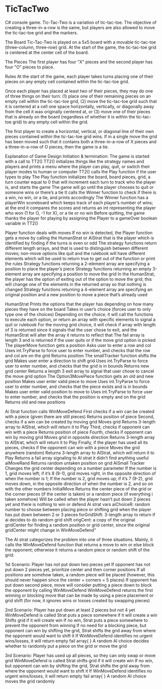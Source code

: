 # TicTacTwo
C# console game.
Tic-Tac-Two is a variation of tic-tac-toe. The objective of creating a three-in-a-row is the same, but players are also allowed to move the tic-tac-toe grid and the markers.

The Board
Tic-Tac-Two is played on a 5x5 board with a movable tic-tac-toe (three-column, three-row) grid. At the start of the game, the tic-tac-toe grid is centered at the center cell of the board.

The Pieces
The first player has four "X" pieces and the second player has four "O" pieces to place.

Rules
At the start of the game, each player takes turns placing one of their pieces on any empty cell contained within the tic-tac-toe grid.

Once each player has placed at least two of their pieces, they may do one of three things on their turn: (1) place one of their remaining pieces on an empty cell within the tic-tac-toe grid, (2) move the tic-tac-toe grid such that it is centered at a cell one space horizontally, vertically, or diagonally away from the cell it was originally centered at, or (3) move one of their pieces that is already on the board (regardless of whether it is within the tic-tac-toe grid) to any empty cell within the grid.

The first player to create a horizontal, vertical, or diagonal line of their own pieces contained within the tic-tac-toe grid wins. If in a single move the grid has been moved such that it contains both a three-in-a-row of X pieces and a three-in-a-row of O pieces, then the game is a tie.


Explanation of Game Design
Initiation & termination:
 The game is started with a call to TT2()
 TT2() initializes things like the strategy names and players and prints a menu where the player can play, quit, or switch their player modes to human or computer
 TT2() calls the Play function if the user types to play
 The Play function initializes the board, board pieces, grid, a turn counter equal to 0 that will increment each turn to track who the player is, and starts the game
 The game will go until the player chooses to quit or someone wins or there’s a tie
 It calls the Winner function to check if there is a win, no win, or a tie, and prints accordingly
 The Winner function has a playerWin scoreboard which keeps track of each player’s number of wins; at the end it compares the scores and returns an int representing the player who won (1 for O, -1 for X), or a tie or no win 
 Before quitting, the game thanks the player for playing by assigning the Player to a gameOver boolean variable in TT2()
 
Player function deals with moves
 If no win is detected, the Player function gets a move by calling the HumanStrat or AIStrat that is the player which is identified by finding if the turns is even or odd
 The strategy functions return different length arrays, and that is used to distinguish between different moves; non-move options like quit and the rulebook will have different elements which will be used to return true to    get out of the function or print the rules
 Strategy functions returning a 2-element array are specifying a position to place the player’s piece
 Strategy functions returning an empty 3-element array are specifying a position to move the grid
 In the HumanStrat, the player has the option of exiting out of the option to move the grid; this will change one of the elements in the returned array so that nothing is changed 
 Strategy functions returning a 4-element array are specifying an original position and a new position to move a piece that’s already used
 
HumanStrat
 Prints the options that the player has depending on how many pieces they have on the board
 Takes in user’s choice (forces user to only type one of the choices)
 Depending on the choice, it will call the functions to execute each option, or return an array with specific elements to signal a quit or rulebook
 For the moving grid choice, it will check if array with length of 3 is returned since it signals that the user chose to exit, and the HumanStrat will alter the array it returns to reflect that
 The fail array is length 3 and is returned if the user quits or if the move grid option is picked
 The playerMove function gets a position
 Asks user to enter a row and col
 Uses int.TryParse to force user to enter number, and checks that the row and col are on the grid
 Returns position 
 The smallTracker function shifts the grid
 Makes user enter a direction to shift grid
 Uses int.TryParse to force user to enter number, and checks that the grid is in bounds
 Returns new grid center 
 Returns a length 3 exit array to signal that user chose to cancel the move grid option
 The Option3MovePiece function gets an old and new position 
 Makes user enter valid piece to move
 Uses int.TryParse to force user to enter number, and checks that the piece exists and is in bounds
 Makes user enter valid position to move to
 Uses int.TryParse to force user to enter number, and checks that the position is empty and on the grid 
 Returns old and new positions
 
Ai Strat function calls
 WinMoveDefend
  First checks if a win can be created with a piece (given there are still pieces)
  Returns position of piece
  Second, checks if a win can be created by moving grid
  Moves grid
  Returns 3-length array to AIStrat, which will return it to Play
  Third, checks if opponent can win with a piece
  Returns position of piece 
  Fourth, checks if opponent  can win by moving grid
  Moves grid in opposite direction
  Returns 3-length array to AIStrat, which will return it to Play
  Finally, if the player has used all its pieces, checks if the opponent can win with a piece
  Moves the grid anywhere (random)
  Returns 3-length array to AIStrat, which will return it to Play
  Returns a fail array signaling to AI strat it didn’t  find anything useful
 aiMoveRand
  Returns random untaken position on grid
 AISmall Tracker
  Changes the grid center depending on a number parameter
   If the number is 1, grid moves left; if it’s 8 (9-1), grid moves right, in the opposite direction of when the number is 1; If the number is 2, grid moves up; if it’s 7 (9-2), grid moves down, in the opposite direction of    when the number is 2, and so on with the other numbers 
 InitialMove
  Returns the center piece of the grid or the corner pieces (if the center is taken) or a random piece (if everything i taken somehow)
  Will be called when the player hasn’t put down 2 pieces yet and there is nothing to win or defend
 Ai strat vars
  aiChoiceR: random number to choose between placing piece or shifting grid when the player has put down between 2 or 3 pieces
  forGridShift: 3-length array to return if ai decides to do random grid shift 
  origCent: a copy of the original gridCenter for finding a random position or grid center, since the original gridCenter might change in WinMoveDefend"

The AI strat categorizes the problem into one of three situations. Mainly, it calls the WinMoveDefend function that returns a move to win or else block the opponent; otherwise it returns a random piece or random shift of the grid:

1st Scenario: Player has not put down two pieces yet
If opponent has not put down 2 pieces yet, prioritize center and then corner positions
If all positions are somehow taken, a random piece will be placed (however, this should never happen since the center + corners = 5 places)
If opponent has put down second piece, move will consider putting a piece down to block the opponent by calling WinMoveDefend
WinMoveDefend returns the first winning or blocking move that can be made by using a piece placement or grid shift (for now, it ignores wins or losses created by  swapping pieces)

2nd Scenario: Player has put down at least 2 pieces but not 4 yet
WinMoveDefend is called
Strat puts a piece somewhere if it will create a win
Shifts grid if it will create win 
If no win, Strat puts a piece somewhere to prevent the opponent from winning
If no need for a blocking piece, but opponent can win by shifting the grid, Strat shifts the grid away from where the opponent would want to shift it
If WinMoveDefend identifies no urgent wins/losses, it will return empty fail array{ }
A random AI choice decides whether to randomly put a piece on the grid or move the grid 

3rd Scenario: Player has used up all pieces, so they can only swap or move grid
WinMoveDefend is called
Strat shifts grid if it will create win 
If no win, but opponent can win by shifting the grid, Strat shifts the grid away from where the opponent would want to shift it
If WinMoveDefend identifies no urgent wins/losses, it will return empty fail array{ }
A random AI choice moves the grid randomly 
